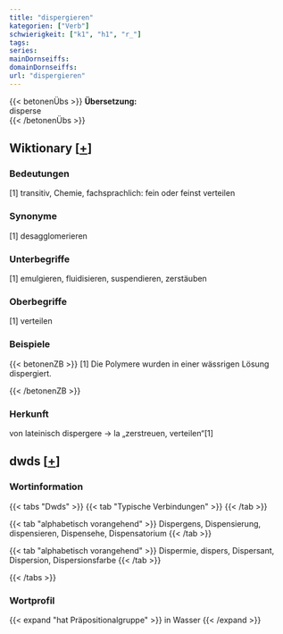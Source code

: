 ```yaml
---
title: "dispergieren"
kategorien: ["Verb"]
schwierigkeit: ["k1", "h1", "r_"]
tags:
series:
mainDornseiffs:
domainDornseiffs:
url: "dispergieren"
---
```


{{< betonenÜbs >}}
**Übersetzung:**  
disperse  
{{< /betonenÜbs >}}

## Wiktionary [[+](https://de.wiktionary.org/wiki/dispergieren)]

### Bedeutungen
[1] transitiv, Chemie, fachsprachlich: fein oder feinst verteilen  

### Synonyme
[1] desagglomerieren  

### Unterbegriffe
[1] emulgieren, fluidisieren, suspendieren, zerstäuben  

### Oberbegriffe
[1] verteilen  

### Beispiele
{{< betonenZB >}}
[1] Die Polymere wurden in einer wässrigen Lösung dispergiert.  

{{< /betonenZB >}}
### Herkunft
von lateinisch dispergere → la „zerstreuen, verteilen“[1]  



## dwds [[+](https://www.dwds.de/wb/dispergieren)]

### Wortinformation
{{< tabs "Dwds" >}}
{{< tab "Typische Verbindungen" >}}
{{< /tab >}}

{{< tab "alphabetisch vorangehend" >}}
Dispergens, Dispensierung, dispensieren, Dispensehe, Dispensatorium
{{< /tab >}}

{{< tab "alphabetisch vorangehend" >}}
Dispermie, dispers, Dispersant, Dispersion, Dispersionsfarbe
{{< /tab >}}

{{< /tabs >}}

### Wortprofil
{{< expand "hat Präpositionalgruppe" >}} in Wasser {{< /expand >}}

